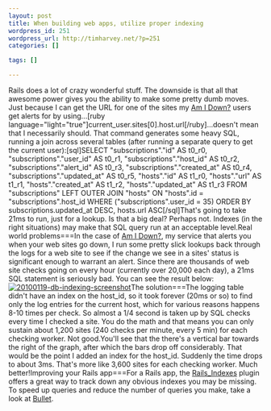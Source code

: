 ```yaml
--- 
layout: post
title: When building web apps, utilize proper indexing
wordpress_id: 251
wordpress_url: http://timharvey.net/?p=251
categories: []

tags: []

---
```

Rails does a lot of crazy wonderful stuff. The downside is that all that awesome power gives you the ability to make some pretty dumb moves. Just because I can get the URL for one of the sites my [Am I Down?](http://www.AmIDownHQ.com/) users get alerts for by using...[ruby language="light=&quot;true"]current_user.sites[0].host.url[/ruby]...doesn't mean that I necessarily should. That command generates some heavy SQL, running a join across several tables (after running a separate query to get the current user):[sql]SELECT &quot;subscriptions&quot;.&quot;id&quot; AS t0_r0, &quot;subscriptions&quot;.&quot;user_id&quot; AS t0_r1, &quot;subscriptions&quot;.&quot;host_id&quot; AS t0_r2, &quot;subscriptions&quot;.&quot;alert_id&quot; AS t0_r3, &quot;subscriptions&quot;.&quot;created_at&quot; AS t0_r4, &quot;subscriptions&quot;.&quot;updated_at&quot; AS t0_r5, &quot;hosts&quot;.&quot;id&quot; AS t1_r0, &quot;hosts&quot;.&quot;url&quot; AS t1_r1, &quot;hosts&quot;.&quot;created_at&quot; AS t1_r2, &quot;hosts&quot;.&quot;updated_at&quot; AS t1_r3 FROM &quot;subscriptions&quot; LEFT OUTER JOIN &quot;hosts&quot; ON &quot;hosts&quot;.id = &quot;subscriptions&quot;.host_id WHERE (&quot;subscriptions&quot;.user_id = 35) ORDER BY subscriptions.updated_at DESC, hosts.url ASC[/sql]That's going to take 21ms to run, just for a lookup. Is that a big deal? Perhaps not. Indexes (in the right situations) may make that SQL query run at an acceptable level.Real world problems===In the case of [Am I Down?](http://www.AmIDownHQ.com/), my service that alerts you when your web sites go down, I run some pretty slick lookups back through the logs for a web site to see if the change we see in a sites' status is significant enough to warrant an alert. Since there are thousands of web site checks going on every hour (currently over 20,000 each day), a 21ms SQL statement is seriously bad. You can see the result below:[![20100119-db-indexing-screenshot](http://timharvey.net/wp-content/20100119_db_indexing_screenshot.png)](http://timharvey.net/wp-content/20100119_db_indexing_screenshot_full.png)The solution===The logging table didn't have an index on the host_id, so it took forever (20ms or so) to find only the log entries for the current host, which for various reasons happens 8-10 times per check. So almost a 1/4 second is taken up by SQL checks every time I checked a site. You do the math and that means you can only sustain about 1,200 sites (240 checks per minute, every 5 min) for each checking worker. Not good.You'll see that the there's a vertical bar towards the right of the graph, after which the bars drop off considerably. That would be the point I added an index for the host_id. Suddenly the time drops to about 3ms. That's more like 3,600 sites for each checking worker. Much better!Improving your Rails app===For a Rails app, the [Rails_Indexes](http://github.com/eladmeidar/rails_indexes) plugin offers a great way to track down any obvious indexes you may be missing. To speed up queries and reduce the number of queries you make, take a look at [Bullet](http://github.com/flyerhzm/bullet).
